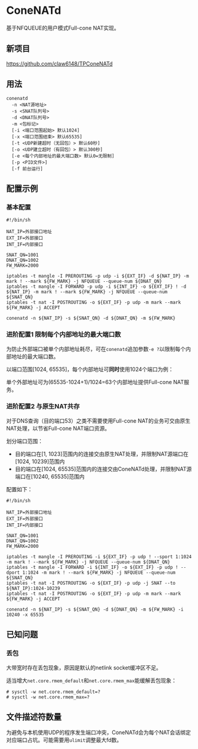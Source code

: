 # ConeNATd
基于NFQUEUE的用户模式Full-cone NAT实现。

## 新项目

https://github.com/claw6148/TPConeNATd

## 用法

```
conenatd
  -n <NAT源地址>
  -s <SNAT队列号>
  -d <DNAT队列号>
  -m <包标记>
  [-i <端口范围起始> 默认1024]
  [-x <端口范围结束> 默认65535]
  [-t <UDP新建超时（无回包）> 默认60秒]
  [-o <UDP建立超时（有回包）> 默认300秒]
  [-e <每个内部地址的最大端口数> 默认0=无限制]
  [-p <PID文件>]
  [-f 前台运行]
```

## 配置示例

### 基本配置

```
#!/bin/sh

NAT_IP=外部接口地址
EXT_IF=外部接口
INT_IF=内部接口

SNAT_QN=1001
DNAT_QN=1002
FW_MARK=2000

iptables -t mangle -I PREROUTING -p udp -i ${EXT_IF} -d ${NAT_IP} -m mark ! --mark ${FW_MARK} -j NFQUEUE --queue-num ${DNAT_QN}
iptables -t mangle -I FORWARD -p udp -i ${INT_IF} -o ${EXT_IF} ! -d ${NAT_IP} -m mark ! --mark ${FW_MARK} -j NFQUEUE --queue-num ${SNAT_QN}
iptables -t nat -I POSTROUTING -o ${EXT_IF} -p udp -m mark --mark ${FW_MARK} -j ACCEPT

conenatd -n ${NAT_IP} -s ${SNAT_QN} -d ${DNAT_QN} -m ${FW_MARK}
```

### 进阶配置1 限制每个内部地址的最大端口数

为防止外部端口被单个内部地址耗尽，可在`conenatd`追加参数`-e ?`以限制每个内部地址的最大端口数。

以端口范围[1024, 65535]，每个内部地址可**同时**使用1024个端口为例：

单个外部地址可为(65535-1024+1)/1024=63个内部地址提供Full-cone NAT服务。

### 进阶配置2 与原生NAT共存

对于DNS查询（目的端口53）之类不需要使用Full-cone NAT的业务可交由原生NAT处理，以节省Full-cone NAT端口资源。

划分端口范围：

- 目的端口在[1, 1023]范围内的连接交由原生NAT处理，并限制NAT源端口在[1024, 10239]范围内
- 目的端口在[1024, 65535]范围内的连接交由ConeNATd处理，并限制NAT源端口在[10240, 65535]范围内

配置如下：

```
#!/bin/sh

NAT_IP=外部接口地址
EXT_IF=外部接口
INT_IF=内部接口

SNAT_QN=1001
DNAT_QN=1002
FW_MARK=2000

iptables -t mangle -I PREROUTING -i ${EXT_IF} -p udp ! --sport 1:1024 -m mark ! --mark ${FW_MARK} -j NFQUEUE --queue-num ${DNAT_QN}
iptables -t mangle -I FORWARD -i ${INT_IF} -o ${EXT_IF} -p udp ! --dport 1:1024 -m mark ! --mark ${FW_MARK} -j NFQUEUE --queue-num ${SNAT_QN}
iptables -t nat -I POSTROUTING -o ${EXT_IF} -p udp -j SNAT --to ${NAT_IP}:1024-10239
iptables -t nat -I POSTROUTING -o ${EXT_IF} -p udp -m mark --mark ${FW_MARK} -j ACCEPT

conenatd -n ${NAT_IP} -s ${SNAT_QN} -d ${DNAT_QN} -m ${FW_MARK} -i 10240 -x 65535
```

## 已知问题

### 丢包

大带宽时存在丢包现象，原因是默认的netlink socket缓冲区不足。

适当增大`net.core.rmem_default`和`net.core.rmem_max`能缓解丢包现象：

```
# sysctl -w net.core.rmem_default=?
# sysctl -w net.core.rmem_max=?
```

## 文件描述符数量

为避免与本机使用UDP的程序发生端口冲突，ConeNATd会为每个NAT会话绑定对应端口占坑。可能需要用`ulimit`调整最大fd数。
